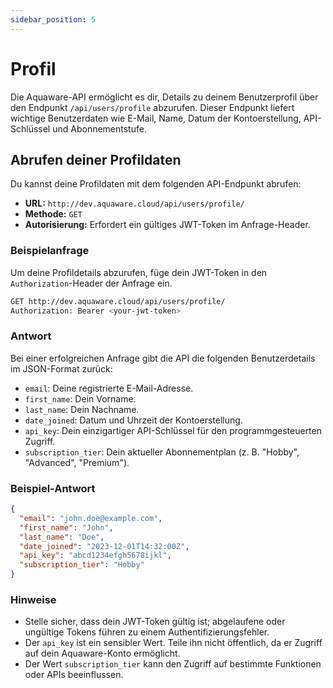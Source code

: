 ```yaml
---
sidebar_position: 5
---
```


# Profil

Die Aquaware-API ermöglicht es dir, Details zu deinem Benutzerprofil über den Endpunkt `/api/users/profile` abzurufen. Dieser Endpunkt liefert wichtige Benutzerdaten wie E-Mail, Name, Datum der Kontoerstellung, API-Schlüssel und Abonnementstufe.

## Abrufen deiner Profildaten

Du kannst deine Profildaten mit dem folgenden API-Endpunkt abrufen:

- **URL:** `http://dev.aquaware.cloud/api/users/profile/`
- **Methode:** `GET`
- **Autorisierung:** Erfordert ein gültiges JWT-Token im Anfrage-Header.

### Beispielanfrage

Um deine Profildetails abzurufen, füge dein JWT-Token in den `Authorization`-Header der Anfrage ein.

```bash
GET http://dev.aquaware.cloud/api/users/profile/
Authorization: Bearer <your-jwt-token>
```

### Antwort

Bei einer erfolgreichen Anfrage gibt die API die folgenden Benutzerdetails im JSON-Format zurück:

- `email`: Deine registrierte E-Mail-Adresse.
- `first_name`: Dein Vorname.
- `last_name`: Dein Nachname.
- `date_joined`: Datum und Uhrzeit der Kontoerstellung.
- `api_key`: Dein einzigartiger API-Schlüssel für den programmgesteuerten Zugriff.
- `subscription_tier`: Dein aktueller Abonnementplan (z. B. "Hobby", "Advanced", "Premium").

### Beispiel-Antwort

```json
{
  "email": "john.doe@example.com",
  "first_name": "John",
  "last_name": "Doe",
  "date_joined": "2023-12-01T14:32:00Z",
  "api_key": "abcd1234efgh5678ijkl",
  "subscription_tier": "Hobby"
}
```

### Hinweise

- Stelle sicher, dass dein JWT-Token gültig ist; abgelaufene oder ungültige Tokens führen zu einem Authentifizierungsfehler.
- Der `api_key` ist ein sensibler Wert. Teile ihn nicht öffentlich, da er Zugriff auf dein Aquaware-Konto ermöglicht.
- Der Wert `subscription_tier` kann den Zugriff auf bestimmte Funktionen oder APIs beeinflussen.
